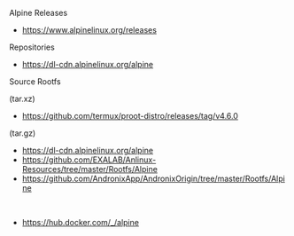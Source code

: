 Alpine Releases
- https://www.alpinelinux.org/releases

Repositories
- https://dl-cdn.alpinelinux.org/alpine

Source Rootfs

(tar.xz)</br>
- https://github.com/termux/proot-distro/releases/tag/v4.6.0

(tar.gz)</br>
- https://dl-cdn.alpinelinux.org/alpine
- https://github.com/EXALAB/Anlinux-Resources/tree/master/Rootfs/Alpine
- https://github.com/AndronixApp/AndronixOrigin/tree/master/Rootfs/Alpine
</br>

- https://hub.docker.com/_/alpine
